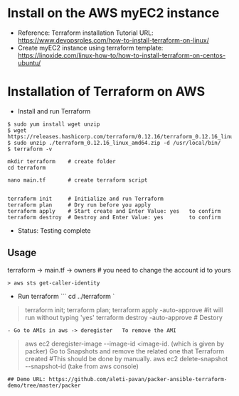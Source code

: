 # Install on the AWS myEC2 instance
- Reference:
Terraform installation Tutorial URL: https://www.devopsroles.com/how-to-install-terraform-on-linux/
- Create myEC2 instance using terraform template:
 https://linoxide.com/linux-how-to/how-to-install-terraform-on-centos-ubuntu/

# Installation of Terraform on AWS
- Install and run Terraform
```
$ sudo yum install wget unzip
$ wget https://releases.hashicorp.com/terraform/0.12.16/terraform_0.12.16_linux_amd64.zip
$ sudo unzip ./terraform_0.12.16_linux_amd64.zip -d /usr/local/bin/
$ terraform -v

mkdir terraform    # create folder
cd terraform

nano main.tf       # create terraform script


terraform init     # Initialize and run Terraform
terraform plan     # Dry run before you apply
terraform apply    # Start create and Enter Value: yes   to confirm
terraform destroy  # Destroy and Enter Value: yes        to confirm
```
- Status: Testing complete

## Usage
terraform -> main.tf -> owners   # you need to change the account id to yours
```
> aws sts get-caller-identity
```
- Run terraform
``` cd ../terraform `
 > terraform init; terraform plan; terraform apply -auto-approve    #it will run without typing 'yes' 
 > terraform destroy -auto-approve      # Destory
```        
- Go to AMIs in aws -> deregister   To remove the AMI
```
> aws ec2 deregister-image --image-id <image-id. (which is given by packer)
Go to Snapshots and remove the related one that Terraform created  #This should be done by manually.
aws ec2 delete-snapshot --snapshot-id <snapshot-id> (take from aws console)
```
## Demo URL: https://github.com/aleti-pavan/packer-ansible-terraform-demo/tree/master/packer
